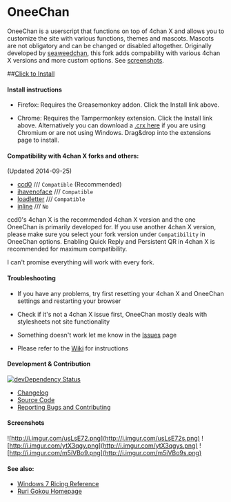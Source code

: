 OneeChan
====

OneeChan is a userscript that functions on top of 4chan X and allows you to customize the site with various functions, themes and mascots. Mascots are not obligatory and can be changed or disabled altogether. Originally developed by [seaweedchan](https://github.com/seaweedchan), this fork adds compability with various 4chan X versions and more custom options. See [screenshots](#screenshots).


##[Click to Install](https://nebukazar.github.io/OneeChan/builds/OneeChan.user.js)


#### Install instructions

- Firefox: Requires the Greasemonkey addon. Click the Install link above.

- Chrome: Requires the Tampermonkey extension. Click the Install link above. Alternatively you can download a [.crx here](https://nebukazar.github.io/OneeChan/builds/OneeChan.crx) if you are using Chromium or are not using Windows. Drag&drop into the extensions page to install.


#### Compatibility with 4chan X forks and others:
(Updated 2014-09-25)

- [ccd0](https://github.com/ccd0/4chan-x) /// `Compatible` (Recommended)
- [ihavenoface](https://github.com/ihavenoface/4chan-x) /// `Compatible`
- [loadletter](https://github.com/loadletter/4chan-x) /// `Compatible`
- [inline](https://boards.4chan.org/) /// `No`

ccd0's 4chan X is the recommended 4chan X version and the one OneeChan is primarily developed for. If you use another 4chan X version, please make sure you select your fork version under `Compatibility` in OneeChan options. Enabling Quick Reply and Persistent QR in 4chan X is recommended for maximum compatibility. 

I can't promise everything will work with every fork.


#### Troubleshooting

- If you have any problems, try first resetting your 4chan X and OneeChan settings and restarting your browser

- Check if it's not a 4chan X issue first, OneeChan mostly deals with stylesheets not site functionality

- Something doesn't work let me know in the [Issues](https://github.com/Nebukazar/OneeChan/issues) page

- Please refer to the [Wiki](https://github.com/Nebukazar/OneeChan/wiki) for instructions


#### Development & Contribution

[![devDependency Status](https://david-dm.org/Nebukazar/OneeChan/dev-status.svg)](https://david-dm.org/Nebukazar/OneeChan#info=devDependencies)

- [Changelog](https://github.com/Nebukazar/OneeChan/blob/master/CHANGELOG.md)
- [Source Code](https://github.com/Nebukazar/OneeChan)
- [Reporting Bugs and Contributing](https://github.com/Nebukazar/OneeChan/blob/master/CONTRIBUTING.md)

#### Screenshots

![http://i.imgur.com/usLsE72.png](http://i.imgur.com/usLsE72s.png) ![http://i.imgur.com/ytX3qgy.png](http://i.imgur.com/ytX3qgys.png) ![http://i.imgur.com/m5iVBo9.png](http://i.imgur.com/m5iVBo9s.png)


#### See also:

- [Windows 7 Ricing Reference](http://nanami-tan.info/)
- [Ruri Gokou Homepage](https://github.com/gokoururi/homepage)
